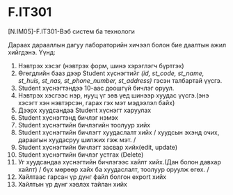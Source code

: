 # F.IT301

[N.IM05]-F.IT301-Вэб систем ба технологи

Дараах дарааллын дагуу лабораторийн хичээл болон бие даалтын ажил хийгдэнэ. Үүнд:

1. Нэвтрэх хэсэг (нэвтрэх форм, шинэ хэрэглэгч бүртгэх)
2. Өгөгдлийн бааз дээр Student хүснэгтийг _(id, st_code, st_name, st_huis, st_nas, st_phone_number, st_address)_ гэсэн талбартай үүсгэ.
3. Student хүснэгтэндээ 10-аас доошгүй бичлэг оруул.
4. Нэвтрэх хэсгээс нэр, нууц үг зөв үед шинээр хуудас үүсгэ.(энэ хэсэгт хэн нэвтэрсэн, гарах гэх мэт мэдээлэл байх)
5. Дээрх хуудсандаа Student хүснэгт харуулах
6. Student хүснэгтэнд бичлэг нэмэх
7. Student хүснэгтийн бичлэгийн тоолуур хийх
8. Student хүснэгтийн бичлэгт хуудаслалт хийх
   /
   хуудсын эхэнд очих, дараагын хуудасруу шилжих гэж мэт.
   /
9. Student хүснэгтийн бичлэгт засвар хийх(edit, update)
10. Student хүснэгтийн бичлэг устгах (Delete)
11. Уг хуудсандаа хүснэгтийн бичлэгээс хайлт хийх.(Дан болон давхар хайлт)
    /
    бүх мөрөөр хайх ба хуудаслалт, тоолуур оруулж өгөх.
    /
12. Хайлтаас гарсан үр дүнг файл болгон export хийх
13. Хайлтын үр дүнг хэвлэх тайлан хийх
